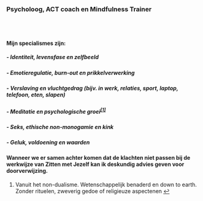 ### Psycholoog, ACT coach en Mindfulness Trainer
<br /><br />
#### Mijn specialismes zijn:
##### - Identiteit, levensfase en zelfbeeld
##### - Emotieregulatie, burn-out en prikkelverwerking
##### - Verslaving en vluchtgedrag (bijv. in werk, relaties, sport, laptop, telefoon, eten, slapen)
##### - Meditatie en psychologische groei<sup class="footnote-ref"><a href="#fn1" id="fnref1">[1]</a></sup>
##### - Seks, ethische non-monogamie en kink
##### - Geluk, voldoening en waarden

#### Wanneer we er samen achter komen dat de klachten niet passen bij de werkwijze van Zitten met Jezelf kan ik deskundig advies geven voor doorverwijzing.

<section class="footnotes">
  <ol class="footnotes-list">
    <li id="fn1" class="footnote-item">
      <p class="footnote-item">
        Vanuit het non-dualisme. Wetenschappelijk benaderd en down to earth. Zonder rituelen, zweverig gedoe of religieuze aspectenen </sup><a href="#fnref1" class="footnote-backref">↩</a>
      </p>
    </li>
  </ol>
</section>
